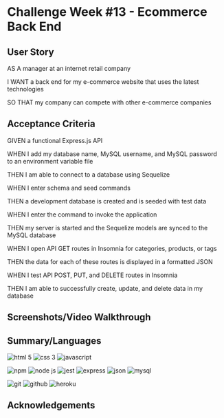 # Challenge Week #13 - Ecommerce Back End

## User Story
AS A manager at an internet retail company  

I WANT a back end for my e-commerce website that uses the latest technologies  

SO THAT my company can compete with other e-commerce companies  

## Acceptance Criteria
GIVEN a functional Express.js API  

WHEN I add my database name, MySQL username, and MySQL password to an environment variable file  

THEN I am able to connect to a database using Sequelize  

WHEN I enter schema and seed commands  

THEN a development database is created and is seeded with test data  

WHEN I enter the command to invoke the application  

THEN my server is started and the Sequelize models are synced to the MySQL database  

WHEN I open API GET routes in Insomnia for categories, products, or tags  

THEN the data for each of these routes is displayed in a formatted JSON  

WHEN I test API POST, PUT, and DELETE routes in Insomnia  

THEN I am able to successfully create, update, and delete data in my database  

## Screenshots/Video Walkthrough

## Summary/Languages
![html 5](https://img.shields.io/badge/HTML5-E34F26?style=for-the-badge&logo=html5&logoColor=white) ![css 3](https://img.shields.io/badge/CSS3-1572B6?style=for-the-badge&logo=css3&logoColor=white) ![javascript](https://img.shields.io/badge/JavaScript-323330?style=for-the-badge&logo=javascript&logoColor=F7DF1E)

![npm](https://img.shields.io/badge/npm-CB3837?style=for-the-badge&logo=npm&logoColor=white) ![node js](https://img.shields.io/badge/Node.js-339933?style=for-the-badge&logo=nodedotjs&logoColor=white) ![jest](https://img.shields.io/badge/Jest-C21325?style=for-the-badge&logo=jest&logoColor=white) ![express](https://img.shields.io/badge/Express.js-000000?style=for-the-badge&logo=express&logoColor=white) ![json](https://img.shields.io/badge/json-5E5C5C?style=for-the-badge&logo=json&logoColor=white) ![mysql](https://img.shields.io/badge/MySQL-005C84?style=for-the-badge&logo=mysql&logoColor=white)

![git](https://img.shields.io/badge/GIT-E44C30?style=for-the-badge&logo=git&logoColor=white) ![github](https://img.shields.io/badge/GitHub-100000?style=for-the-badge&logo=github&logoColor=white) ![heroku](https://img.shields.io/badge/Heroku-430098?style=for-the-badge&logo=heroku&logoColor=white)
## Acknowledgements